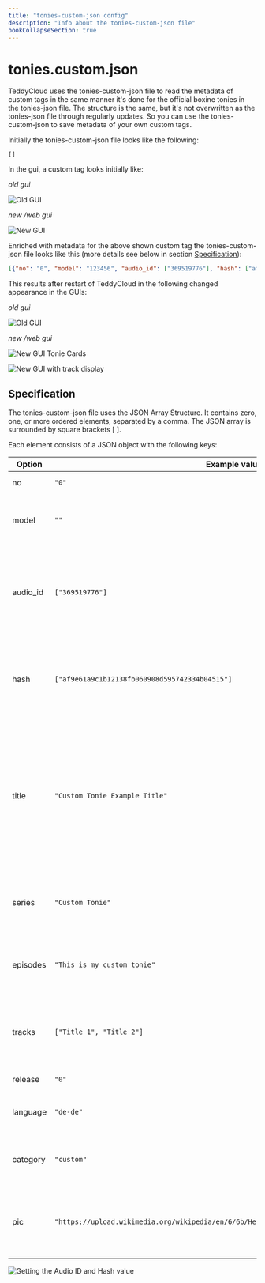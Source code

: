 ```yaml
---
title: "tonies-custom-json config"
description: "Info about the tonies-custom-json file"
bookCollapseSection: true
---
```

# tonies.custom.json
TeddyCloud uses the tonies-custom-json file to read the metadata of custom tags in the same manner it's done for the official boxine tonies in the tonies-json file. The structure is the same, but it's not overwritten as the tonies-json file through regularly updates. So you can use the tonies-custom-json to save metadata of your own custom tags.

Initially the tonies-custom-json file looks like the following:

```
[]
```

In the gui, a custom tag looks initially like:

_old gui_

![Old GUI](/img/tonies-custom-json_empty_oldgui.png)


_new /web gui_

![New GUI](/img/tonies-custom-json_empty_newgui.png)

Enriched with metadata for the above shown custom tag the tonies-custom-json file looks like this (more details see below in section [Specification](#specification)):

```json
[{"no": "0", "model": "123456", "audio_id": ["369519776"], "hash": ["af9e61a9c1b12138fb060908d595742334b04515"], "title": "Custom Tonie Example Title", "series": "Custom Tonies", "episodes": "This is my custom tonie", "tracks": ["Title 1", "Title 2", "Title 3", "Title 4", "Title 5", "Title 6", "Title 7", "Title 8", "Title 9", "Title 10"], "release": "0", "language": "de-de", "category": "custom", "pic": "https://upload.wikimedia.org/wikipedia/en/6/6b/Hello_Web_Series_%28Wordmark%29_Logo.png"}]
```

This results after restart of TeddyCloud in the following changed appearance in the GUIs:

_old gui_

![Old GUI](/img/tonies-custom-json_filled_oldgui.png)


_new /web gui_

![New GUI Tonie Cards](/img/tonies-custom-json_filled1_newgui.png)


![New GUI with track display](/img/tonies-custom-json_filled2_newgui.png)


## Specification

The tonies-custom-json file uses the JSON Array Structure.  It contains zero, one, or more ordered elements, separated by a comma. The JSON array is surrounded by square brackets [ ].

Each element consists of a JSON object with the following keys:


| Option         | Example value                                                                               | Description |
|----------------|---------------------------------------------------------------------------------------------|-------------|
| no             | `"0"`                                                                                       | Number of custom tag |
| model          | `""`                                                                                        | A model number of the custom tag, can be left empty |
| audio_id       | `["369519776"]`                                                                             | Enter the custom audio ID of the custom tag. Can be found in the old GUI as shown below |
| hash           | `["af9e61a9c1b12138fb060908d595742334b04515"]`                                              | Enter the hash of the custom tag. Can be found in the old GUI as shown below |
| title          | `"Custom Tonie Example Title"`                                                              | Enter the title of the custom tag, it's currently not displayed, use the series and episode tag to give your custom tag a title which is shown in the GUI |
| series         | `"Custom Tonie"`                                                                            | Enter the Series of the custom tag, will be shown in the GUI |
| episodes       | `"This is my custom tonie"`                                                                 | Enter the Episode of the custom tag, will be shown in the GUI |
| tracks         | `["Title 1", "Title 2"]`                                                               | Enter the tracks of the custom tag, will be shown in the new GUI only |
| release        | `"0"`                                                                                       | currently unused |
| language       | `"de-de"`                                                                                   | language code, currently unused |
| category       | `"custom"`                                                                                  | category of the custom tag, currently unused |
| pic            | `"https://upload.wikimedia.org/wikipedia/en/6/6b/Hello_Web_Series_%28Wordmark%29_Logo.png"` | url of the picture which shall be shown as custom tag image in the GUI |


![Getting the Audio ID and Hash value](/img/tonies-custom-json_sources_audioId_Hash_oldgui.png)